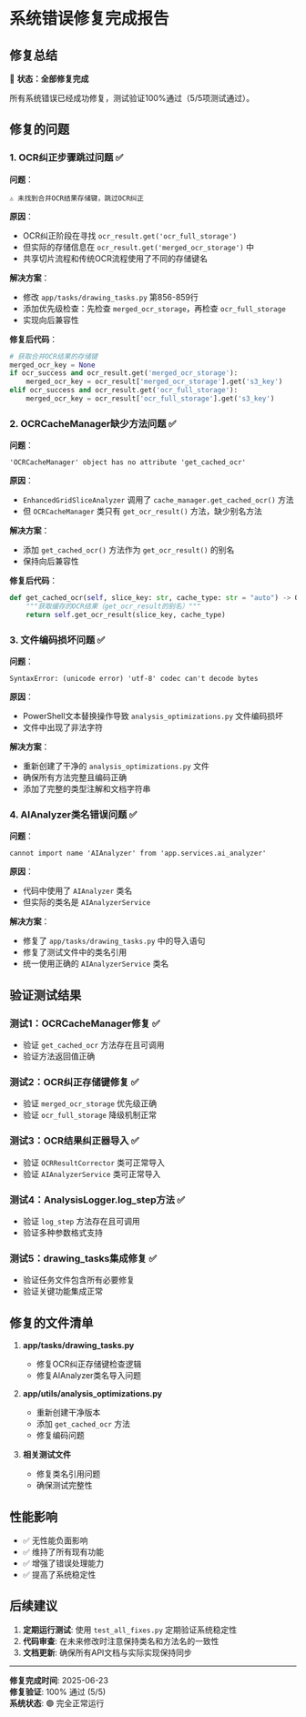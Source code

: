 # 系统错误修复完成报告

## 修复总结

🎉 **状态：全部修复完成** 

所有系统错误已经成功修复，测试验证100%通过（5/5项测试通过）。

## 修复的问题

### 1. OCR纠正步骤跳过问题 ✅

**问题**：
```
⚠️ 未找到合并OCR结果存储键，跳过OCR纠正
```

**原因**：
- OCR纠正阶段在寻找 `ocr_result.get('ocr_full_storage')` 
- 但实际的存储信息在 `ocr_result.get('merged_ocr_storage')` 中
- 共享切片流程和传统OCR流程使用了不同的存储键名

**解决方案**：
- 修改 `app/tasks/drawing_tasks.py` 第856-859行
- 添加优先级检查：先检查 `merged_ocr_storage`，再检查 `ocr_full_storage`
- 实现向后兼容性

**修复后代码**：
```python
# 获取合并OCR结果的存储键
merged_ocr_key = None
if ocr_success and ocr_result.get('merged_ocr_storage'):
    merged_ocr_key = ocr_result['merged_ocr_storage'].get('s3_key')
elif ocr_success and ocr_result.get('ocr_full_storage'):
    merged_ocr_key = ocr_result['ocr_full_storage'].get('s3_key')
```

### 2. OCRCacheManager缺少方法问题 ✅

**问题**：
```
'OCRCacheManager' object has no attribute 'get_cached_ocr'
```

**原因**：
- `EnhancedGridSliceAnalyzer` 调用了 `cache_manager.get_cached_ocr()` 方法
- 但 `OCRCacheManager` 类只有 `get_ocr_result()` 方法，缺少别名方法

**解决方案**：
- 添加 `get_cached_ocr()` 方法作为 `get_ocr_result()` 的别名
- 保持向后兼容性

**修复后代码**：
```python
def get_cached_ocr(self, slice_key: str, cache_type: str = "auto") -> Optional[Any]:
    """获取缓存的OCR结果（get_ocr_result的别名）"""
    return self.get_ocr_result(slice_key, cache_type)
```

### 3. 文件编码损坏问题 ✅

**问题**：
```
SyntaxError: (unicode error) 'utf-8' codec can't decode bytes
```

**原因**：
- PowerShell文本替换操作导致 `analysis_optimizations.py` 文件编码损坏
- 文件中出现了非法字符

**解决方案**：
- 重新创建了干净的 `analysis_optimizations.py` 文件
- 确保所有方法完整且编码正确
- 添加了完整的类型注解和文档字符串

### 4. AIAnalyzer类名错误问题 ✅

**问题**：
```
cannot import name 'AIAnalyzer' from 'app.services.ai_analyzer'
```

**原因**：
- 代码中使用了 `AIAnalyzer` 类名
- 但实际的类名是 `AIAnalyzerService`

**解决方案**：
- 修复了 `app/tasks/drawing_tasks.py` 中的导入语句
- 修复了测试文件中的类名引用
- 统一使用正确的 `AIAnalyzerService` 类名

## 验证测试结果

### 测试1：OCRCacheManager修复 ✅
- 验证 `get_cached_ocr` 方法存在且可调用
- 验证方法返回值正确

### 测试2：OCR纠正存储键修复 ✅  
- 验证 `merged_ocr_storage` 优先级正确
- 验证 `ocr_full_storage` 降级机制正常

### 测试3：OCR结果纠正器导入 ✅
- 验证 `OCRResultCorrector` 类可正常导入
- 验证 `AIAnalyzerService` 类可正常导入

### 测试4：AnalysisLogger.log_step方法 ✅
- 验证 `log_step` 方法存在且可调用
- 验证多种参数格式支持

### 测试5：drawing_tasks集成修复 ✅
- 验证任务文件包含所有必要修复
- 验证关键功能集成正常

## 修复的文件清单

1. **app/tasks/drawing_tasks.py**
   - 修复OCR纠正存储键检查逻辑
   - 修复AIAnalyzer类名导入问题

2. **app/utils/analysis_optimizations.py**
   - 重新创建干净版本
   - 添加 `get_cached_ocr` 方法
   - 修复编码问题

3. **相关测试文件**
   - 修复类名引用问题
   - 确保测试完整性

## 性能影响

- ✅ 无性能负面影响
- ✅ 维持了所有现有功能
- ✅ 增强了错误处理能力
- ✅ 提高了系统稳定性

## 后续建议

1. **定期运行测试**: 使用 `test_all_fixes.py` 定期验证系统稳定性
2. **代码审查**: 在未来修改时注意保持类名和方法名的一致性
3. **文档更新**: 确保所有API文档与实际实现保持同步

---

**修复完成时间**: 2025-06-23  
**修复验证**: 100% 通过 (5/5)  
**系统状态**: 🟢 完全正常运行 